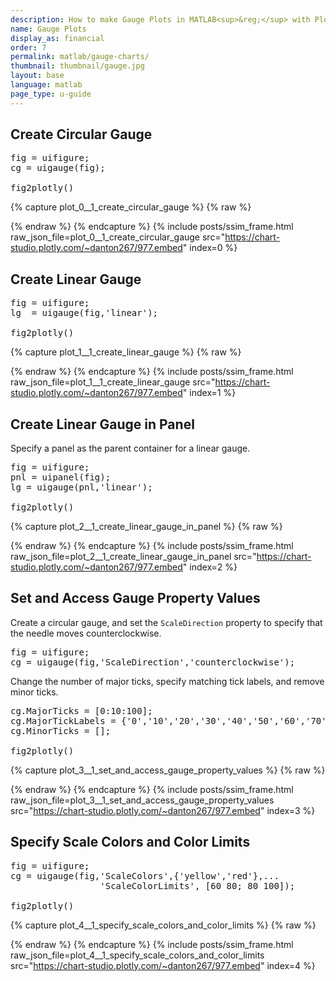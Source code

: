 ```yaml
---
description: How to make Gauge Plots in MATLAB<sup>&reg;</sup> with Plotly.
name: Gauge Plots
display_as: financial
order: 7
permalink: matlab/gauge-charts/
thumbnail: thumbnail/gauge.jpg
layout: base
language: matlab
page_type: u-guide
---
```


## Create Circular Gauge

<pre class="mcode">
fig = uifigure;
cg = uigauge(fig);

fig2plotly()
</pre>

{% capture plot_0__1_create_circular_gauge %}
  {% raw %}

  {% endraw %}
{% endcapture %}
{% include posts/ssim_frame.html 
  raw_json_file=plot_0__1_create_circular_gauge
  src="https://chart-studio.plotly.com/~danton267/977.embed"
  index=0
%}





<!--------------------- EXAMPLE BREAK ------------------------->

## Create Linear Gauge

<pre class="mcode">
fig = uifigure;
lg  = uigauge(fig,'linear');

fig2plotly()
</pre>

{% capture plot_1__1_create_linear_gauge %}
  {% raw %}

  {% endraw %}
{% endcapture %}
{% include posts/ssim_frame.html 
  raw_json_file=plot_1__1_create_linear_gauge
  src="https://chart-studio.plotly.com/~danton267/977.embed"
  index=1
%}





<!--------------------- EXAMPLE BREAK ------------------------->

## Create Linear Gauge in Panel

Specify a panel as the parent container for a linear gauge.

<pre class="mcode">
fig = uifigure;
pnl = uipanel(fig);
lg = uigauge(pnl,'linear');

fig2plotly()
</pre>

{% capture plot_2__1_create_linear_gauge_in_panel %}
  {% raw %}

  {% endraw %}
{% endcapture %}
{% include posts/ssim_frame.html 
  raw_json_file=plot_2__1_create_linear_gauge_in_panel
  src="https://chart-studio.plotly.com/~danton267/977.embed"
  index=2
%}





<!--------------------- EXAMPLE BREAK ------------------------->

## Set and Access Gauge Property Values

Create a circular gauge, and set the `ScaleDirection` property to
            specify that the needle moves counterclockwise.

<pre class="mcode">
fig = uifigure;
cg = uigauge(fig,'ScaleDirection','counterclockwise');
</pre>

Change the number of major ticks, specify matching tick labels, and remove minor ticks.

<pre class="mcode">
cg.MajorTicks = [0:10:100];
cg.MajorTickLabels = {'0','10','20','30','40','50','60','70','80','90','100'};
cg.MinorTicks = [];

fig2plotly()
</pre>

{% capture plot_3__1_set_and_access_gauge_property_values %}
  {% raw %}

  {% endraw %}
{% endcapture %}
{% include posts/ssim_frame.html 
  raw_json_file=plot_3__1_set_and_access_gauge_property_values
  src="https://chart-studio.plotly.com/~danton267/977.embed"
  index=3
%}





<!--------------------- EXAMPLE BREAK ------------------------->

## Specify Scale Colors and Color Limits

<pre class="mcode">
fig = uifigure;
cg = uigauge(fig,'ScaleColors',{'yellow','red'},...
                 'ScaleColorLimits', [60 80; 80 100]);

fig2plotly()
</pre>

{% capture plot_4__1_specify_scale_colors_and_color_limits %}
  {% raw %}

  {% endraw %}
{% endcapture %}
{% include posts/ssim_frame.html 
  raw_json_file=plot_4__1_specify_scale_colors_and_color_limits
  src="https://chart-studio.plotly.com/~danton267/977.embed"
  index=4
%}





<!--------------------- EXAMPLE BREAK ------------------------->

